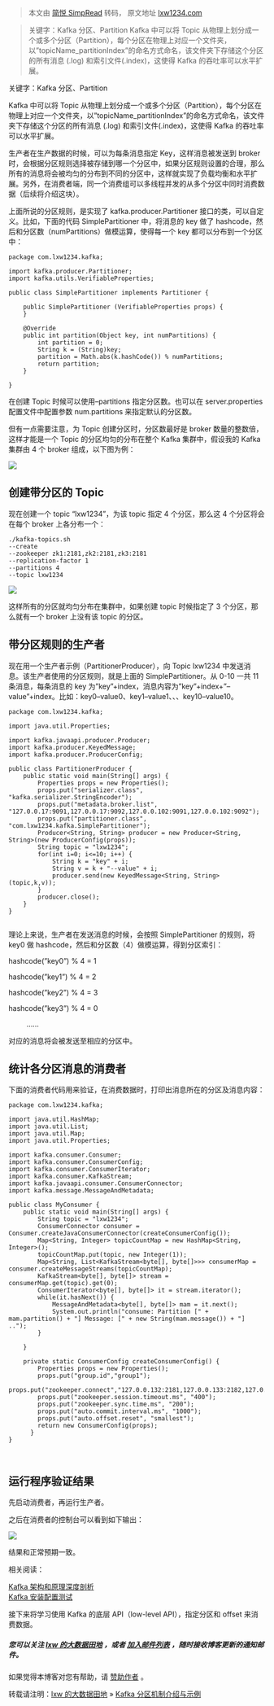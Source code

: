 > 本文由 [简悦 SimpRead](http://ksria.com/simpread/) 转码， 原文地址 [lxw1234.com](http://lxw1234.com/archives/2015/10/538.htm)

> 关键字：Kafka 分区、Partition Kafka 中可以将 Topic 从物理上划分成一个或多个分区（Partition），每个分区在物理上对应一个文件夹，以”topicName_partitionIndex”的命名方式命名，该文件夹下存储这个分区的所有消息 (.log) 和索引文件(.index)，这使得 Kafka 的吞吐率可以水平扩展。

关键字：Kafka 分区、Partition

Kafka 中可以将 Topic 从物理上划分成一个或多个分区（Partition），每个分区在物理上对应一个文件夹，以”topicName_partitionIndex”的命名方式命名，该文件夹下存储这个分区的所有消息 (.log) 和索引文件(.index)，这使得 Kafka 的吞吐率可以水平扩展。

生产者在生产数据的时候，可以为每条消息指定 Key，这样消息被发送到 broker 时，会根据分区规则选择被存储到哪一个分区中，如果分区规则设置的合理，那么所有的消息将会被均匀的分布到不同的分区中，这样就实现了负载均衡和水平扩展。另外，在消费者端，同一个消费组可以多线程并发的从多个分区中同时消费数据（后续将介绍这块）。

上面所说的分区规则，是实现了 kafka.producer.Partitioner 接口的类，可以自定义。比如，下面的代码 SimplePartitioner 中，将消息的 key 做了 hashcode，然后和分区数（numPartitions）做模运算，使得每一个 key 都可以分布到一个分区中：

```
package com.lxw1234.kafka;
 
import kafka.producer.Partitioner;
import kafka.utils.VerifiableProperties;
 
public class SimplePartitioner implements Partitioner {
	
	public SimplePartitioner (VerifiableProperties props) {
	}
	
	@Override
	public int partition(Object key, int numPartitions) {
		int partition = 0;
		String k = (String)key;
		partition = Math.abs(k.hashCode()) % numPartitions;
		return partition;
	}
	
}

```

在创建 Topic 时候可以使用–partitions <numPartitions> 指定分区数。也可以在 server.properties 配置文件中配置参数 num.partitions 来指定默认的分区数。

但有一点需要注意，为 Topic 创建分区时，分区数最好是 broker 数量的整数倍，这样才能是一个 Topic 的分区均匀的分布在整个 Kafka 集群中，假设我的 Kafka 集群由 4 个 broker 组成，以下图为例：

![](http://img.lxw1234.com/1030-1.jpg)

创建带分区的 Topic
------------

现在创建一个 topic “lxw1234”，为该 topic 指定 4 个分区，那么这 4 个分区将会在每个 broker 上各分布一个：

```
./kafka-topics.sh 
--create 
--zookeeper zk1:2181,zk2:2181,zk3:2181 
--replication-factor 1
--partitions 4 
--topic lxw1234

```

![](http://img.lxw1234.com/1030-2.jpg)

这样所有的分区就均匀分布在集群中，如果创建 topic 时候指定了 3 个分区，那么就有一个 broker 上没有该 topic 的分区。

带分区规则的生产者
---------

现在用一个生产者示例（PartitionerProducer），向 Topic lxw1234 中发送消息。该生产者使用的分区规则，就是上面的 SimplePartitioner。从 0-10 一共 11 条消息，每条消息的 key 为”key”+index，消息内容为”key”+index+”–value”+index。比如：key0–value0、key1–value1、、、key10–value10。

```
package com.lxw1234.kafka;
 
import java.util.Properties;
 
import kafka.javaapi.producer.Producer;
import kafka.producer.KeyedMessage;
import kafka.producer.ProducerConfig;
 
public class PartitionerProducer {
	public static void main(String[] args) {
		Properties props = new Properties();
		props.put("serializer.class", "kafka.serializer.StringEncoder");
		props.put("metadata.broker.list", "127.0.0.17:9091,127.0.0.17:9092,127.0.0.102:9091,127.0.0.102:9092");
		props.put("partitioner.class", "com.lxw1234.kafka.SimplePartitioner");
		Producer<String, String> producer = new Producer<String, String>(new ProducerConfig(props));
	    String topic = "lxw1234";
	    for(int i=0; i<=10; i++) {
	    	String k = "key" + i;
	    	String v = k + "--value" + i;
	    	producer.send(new KeyedMessage<String, String>(topic,k,v));
	    }
	    producer.close();
	}
}
 

```

理论上来说，生产者在发送消息的时候，会按照 SimplePartitioner 的规则，将 key0 做 hashcode，然后和分区数（4）做模运算，得到分区索引：

hashcode(”key0”) % 4 = 1

hashcode(”key1”) % 4 = 2

hashcode(”key2”) % 4 = 3

hashcode(”key3”) % 4 = 0

         ……

对应的消息将会被发送至相应的分区中。

统计各分区消息的消费者
-----------

下面的消费者代码用来验证，在消费数据时，打印出消息所在的分区及消息内容：

```
package com.lxw1234.kafka;
 
import java.util.HashMap;
import java.util.List;
import java.util.Map;
import java.util.Properties;
 
import kafka.consumer.Consumer;
import kafka.consumer.ConsumerConfig;
import kafka.consumer.ConsumerIterator;
import kafka.consumer.KafkaStream;
import kafka.javaapi.consumer.ConsumerConnector;
import kafka.message.MessageAndMetadata;
 
public class MyConsumer {
	public static void main(String[] args) {
		String topic = "lxw1234";
		ConsumerConnector consumer = Consumer.createJavaConsumerConnector(createConsumerConfig()); 
		Map<String, Integer> topicCountMap = new HashMap<String, Integer>();
		topicCountMap.put(topic, new Integer(1));
		Map<String, List<KafkaStream<byte[], byte[]>>> consumerMap = consumer.createMessageStreams(topicCountMap);
		KafkaStream<byte[], byte[]> stream =  consumerMap.get(topic).get(0);
		ConsumerIterator<byte[], byte[]> it = stream.iterator();
	    while(it.hasNext()) {
	    	MessageAndMetadata<byte[], byte[]> mam = it.next();
	    	System.out.println("consume: Partition [" + mam.partition() + "] Message: [" + new String(mam.message()) + "] ..");
	    }
	      
	}
	
	private static ConsumerConfig createConsumerConfig() {
	    Properties props = new Properties();
	    props.put("group.id","group1");
	    props.put("zookeeper.connect","127.0.0.132:2181,127.0.0.133:2182,127.0.0.134:2183");
	    props.put("zookeeper.session.timeout.ms", "400");
	    props.put("zookeeper.sync.time.ms", "200");
	    props.put("auto.commit.interval.ms", "1000");
	    props.put("auto.offset.reset", "smallest");
	    return new ConsumerConfig(props);
	  }
}
 
 

```

运行程序验证结果
--------

先启动消费者，再运行生产者。

之后在消费者的控制台可以看到如下输出：

![](http://img.lxw1234.com/1030-3.jpg)

结果和正常预期一致。

相关阅读：

[Kafka 架构和原理深度剖析](http://lxw1234.com/archives/2015/09/504.htm)  
[Kafka 安装配置测试](http://lxw1234.com/archives/2015/09/510.htm)

接下来将学习使用 Kafka 的底层 API（low-level API），指定分区和 offset 来消费数据。

##### 您可以关注 [lxw 的大数据田地](http://lxw1234.com/) ，或者 [加入邮件列表](http://163.fm/YHfRFnF) ，随时接收博客更新的通知邮件。

如果觉得本博客对您有帮助，请 [赞助作者](http://lxw1234.com/pay-blog) 。

转载请注明：[lxw 的大数据田地](http://lxw1234.com/) » [Kafka 分区机制介绍与示例](http://lxw1234.com/archives/2015/10/538.htm)